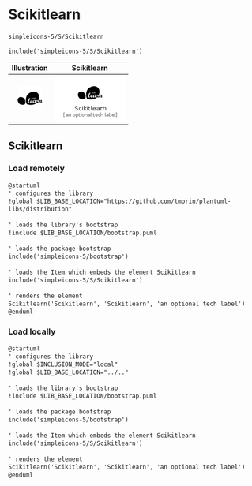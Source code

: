 # Scikitlearn


```text
simpleicons-5/S/Scikitlearn
```

```text
include('simpleicons-5/S/Scikitlearn')
```



| Illustration | Scikitlearn |
| :---: | :---: |
| ![illustration for Illustration](../../simpleicons-5/S/Scikitlearn.png) | ![illustration for Scikitlearn](../../simpleicons-5/S/Scikitlearn.Local.png) |




## Scikitlearn

### Load remotely
```plantuml
@startuml
' configures the library
!global $LIB_BASE_LOCATION="https://github.com/tmorin/plantuml-libs/distribution"

' loads the library's bootstrap
!include $LIB_BASE_LOCATION/bootstrap.puml

' loads the package bootstrap
include('simpleicons-5/bootstrap')

' loads the Item which embeds the element Scikitlearn
include('simpleicons-5/S/Scikitlearn')

' renders the element
Scikitlearn('Scikitlearn', 'Scikitlearn', 'an optional tech label')
@enduml
```

### Load locally
```plantuml
@startuml
' configures the library
!global $INCLUSION_MODE="local"
!global $LIB_BASE_LOCATION="../.."

' loads the library's bootstrap
!include $LIB_BASE_LOCATION/bootstrap.puml

' loads the package bootstrap
include('simpleicons-5/bootstrap')

' loads the Item which embeds the element Scikitlearn
include('simpleicons-5/S/Scikitlearn')

' renders the element
Scikitlearn('Scikitlearn', 'Scikitlearn', 'an optional tech label')
@enduml
```

